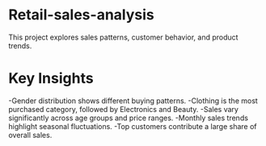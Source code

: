 # Retail-sales-analysis
This project explores sales patterns, customer behavior, and product trends.

# Key Insights
-Gender distribution shows different buying patterns.
-Clothing is the most purchased category, followed by Electronics and Beauty.
-Sales vary significantly across age groups and price ranges.
-Monthly sales trends highlight seasonal fluctuations.
-Top customers contribute a large share of overall sales.
